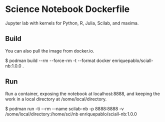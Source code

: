 
# Science Notebook Dockerfile

Jupyter lab with kernels for Python, R, Julia, Scilab, and maxima.

## Build

You can also pull the image from docker.io.

 $ podman build --rm --force-rm -t --format docker enriquepablo/sciall-nb:1.0.0 .

## Run

Run a container, exposing the notebook at localhost:8888,
and keeping the work in a local directory at /some/local/directory.

 $ podman run -ti --rm --name scilab-nb -p 8888:8888 -v /some/local/directory:/home/sci/nb enriquepablo/sciall-nb:1.0.0
